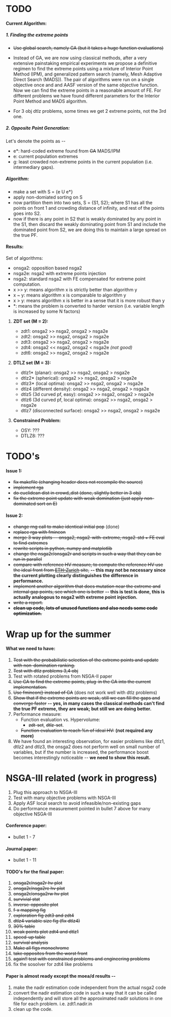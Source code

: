 TODO
=====

#### **Current Algorithm:**

##### **1. Finding the extreme points**

- ~~Use global search, namely GA (but it takes a huge function evaluations)~~

- Instead of GA, we are now using classical methods, after a very extensive painstaking empirical experiments we propose a definitive regimen to find the extreme points using a mixture of Interior Point Method (IPM), and generalized pattern search (namely, Mesh Adaptive Direct Search (MADS)). The pair of algorithms were run on a single objective once and and AASF version of the same objective function. Now we can find the extreme points in a reasonable amount of FE. For different problems we have found different parameters for the Interior Point Method and MADS algorithm.

- For 3 obj dtlz problems, some times we get 2 extreme points, not the 3rd one.

##### **2. Opposite Point Generation:**
Let's denote the points as --

- e*: hard-coded extreme found from ~~GA~~ MADS/IPM
- e: current population extremes
- g: least crowded non-extreme points in the current population (i.e. intermediary gaps).

##### *Algorithm:*
- make a set with S = {e U e*}
- apply non-domiated sorting on S
- now partition them into two sets, S = {S1, S2}; where S1 has all the points on front 1 and crowding distance of infinity, and rest of the points goes into S2.
- now if there is any point in S2 that is weakly dominated by any point in the S1, then discard the weakly dominating point from S1 and include the dominated point from S2, we are doing this to maintain a large spread on the true PF.

#### **Results:**

Set of algorithms: 

- onsga2: opposition based nsga2
- nsga2e: nsga2 with extreme points injection
- nsga2: standard nsga2 with FE compensated for extreme point computation. 
- x >> y: means algorithm x is strictly better than algorithm y
- x ~ y: means algorithm x is comparable to algorithm y
- x > y: means algorithm x is better in a sense that it is more robust than y
- *: means the problem is converted to harder version (i.e. variable length is increased by some N factors)

1. **ZDT set (M = 2):**
    - zdt1: onsga2 >> nsga2, onsga2 > nsga2e 
    - zdt2: onsga2 >> nsga2, onsga2 > nsga2e 
    - zdt3: onsga2 >> nsga2, onsga2 > nsga2e 
    - zdt4: onsga2 << nsga2, onsga2 < nsga2e *(not good)*
    - zdt6: onsga2 >> nsga2, onsga2 > nsga2e 

2. **DTLZ set (M = 3):**
   - dtlz1* (planar): onsga2 >> nsga2, onsga2 > nsga2e
   - dtlz2* (spherical): onsga2 >> nsga2, onsga2 > nsga2e
   - dtlz3* (local optima): onsga2 >> nsga2, onsga2 > nsga2e
   - dtlz4 (different density): onsga2 >> nsga2, onsga2 > nsga2e
   - dtlz5 (3d curved pf, easy): onsga2 >> nsga2, onsga2 > nsga2e
   - dtlz6 (3d curved pf, local optima): onsga2 >> nsga2, onsga2 > nsga2e
   - dtlz7 (disconnected surface): onsga2 >> nsga2, onsga2 > nsga2e
 
3. **Constrained Problem:**
   - OSY: ???
   - DTLZ8: ???

TODO's
=======

#### **Issue 1:**
* ~~fix makefile (changing header does not recompile the source)~~
* ~~implement rga~~
* ~~do euclidean dist in crowd_dist (done, slightly better in 3 obj)~~
* ~~fix the extreme point update with weak domination (just apply non-dominated sort on E)~~

#### **Issue 2:**
* ~~change rng call to make identical initial pop~~ (done)
* ~~replace rga with fmincon~~
* ~~merge 3 way plots -- onsga2, nsga2-with-extreme, nsga2-std + FE eval to find extremes~~
* ~~rewrite scripts in python, numpy and matplotlib~~
* ~~change the nsga2r/onsga2r and scripts in such a way that they can be run in parallel~~
* ~~compare with reference HV measure, to compute the reference HV use the ideal front from [ETH-Zurich](http://people.ee.ethz.ch/~sop/download/supplementary/testproblems/zdt1/index.php) site,~~ **-- this may not be necessary since the current plotting clearly distinguishes the difference in performance.**
* ~~implement another algorithm that does mutation near the extreme and internal gap points, see which one is better~~ **-- this is test is done, this is actually analogous to nsga2 with extreme point injection.**
* ~~write a report.~~
* ~~**clean up code, lots of unused functions and also needs some code optimization.**~~

Wrap up for the summer
====================

#### What we need to have:
1. ~~Test with the probabilistic selection of the extreme points and update with non-domination ranking.~~
2. ~~Test with dtlz problems 3,4 obj~~
4. Test with rotated problems from NSGA-II paper
5. ~~Use GA to find the extreme points, plug-in the GA into the current implementation.~~
6. ~~Use fmincon() instead of GA~~ (does not work well with dtlz problems)
7. ~~Show that if the extreme points are weak, still we can fill the gaps and converge faster~~ **-- yes, in many cases the classical methods can't find the true PF extreme, they are weak; but still we are doing better.**
8. Performance measure:
	* Function evaluation vs. Hypervolume:
		- ~~zdt-set~~, ~~dtlz-set~~.
	* ~~Function evaluation to reach %n of ideal HV:~~ **(not required any more)**
9. We have found an interesting observation, for easier problems like dtlz1, dtlz2 and dtlz3, the onsga2 does not perform well on small number of variables, but if the number is increased, the performance boost becomes interestingly noticeable -- **we need to show this result.**

NSGA-III related (work in progress)
=============================

1. Plug this approach to NSGA-III
2. Test with many objective problems with NSGA-III 
3. Apply ASF local search to avoid infeasible/non-existing gaps
4. Do performance measurement pointed in bullet 7 above for many objective NSGA-III

#### **Conference paper:**
- bullet 1 - 7

#### **Journal paper:**
- bullet 1 - 11

#### **TODO's for the final paper:**
1. ~~onsga2r/nsga2r hv plot~~
2. ~~onsga2r/nsga2re hv plot~~
3. ~~onsga2r/onsga2rw hv plot~~
4. ~~survivial stat~~
5. ~~inverse-opposite plot~~
6. ~~f-x mapping fig~~
7. ~~exploration fig zdt3 and zdt4~~
8. ~~dtlz4 variable size fig (fix dtlz4)~~
9. ~~30% table~~
10. ~~weak points plot zdt4 and dtlz1~~
11. ~~speed-up table~~
12. ~~survival analysis~~
13. ~~Make all figs monochrome~~
14. ~~take opposites from the worst front~~
15. ~~again!! test with constrained problems and engineering problems~~
16. fix the sosolver for zdt4 like problems

#### Paper is almost ready except the moea/d results --
1. make the nadir estimation code independent from the actual nsga2 code
2. convert the nadir estimation code in such a way that it can be called
independently and will store all the approximated nadir solutions in one 
file for each problem. i.e. zdt1.nadir.in
3. clean up the code.

